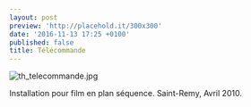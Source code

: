 ```yaml
---
layout: post
preview: 'http://placehold.it/300x300'
date: '2016-11-13 17:25 +0100'
published: false
title: Télécommande
---
```

![th_telecommande.jpg]({{site.baseurl}}/images/th_telecommande.jpg)

Installation pour film en plan séquence.
Saint-Remy, Avril 2010.

